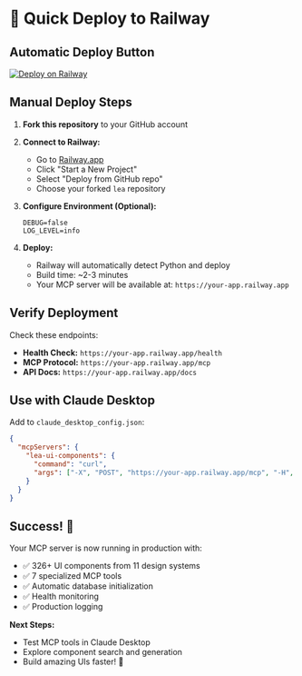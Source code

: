 # 🚀 Quick Deploy to Railway

## Automatic Deploy Button
[![Deploy on Railway](https://railway.app/button.svg)](https://railway.app/template/lea-mcp-server)

## Manual Deploy Steps

1. **Fork this repository** to your GitHub account

2. **Connect to Railway:**
   - Go to [Railway.app](https://railway.app)
   - Click "Start a New Project"
   - Select "Deploy from GitHub repo"
   - Choose your forked `lea` repository

3. **Configure Environment (Optional):**
   ```
   DEBUG=false
   LOG_LEVEL=info
   ```

4. **Deploy:**
   - Railway will automatically detect Python and deploy
   - Build time: ~2-3 minutes
   - Your MCP server will be available at: `https://your-app.railway.app`

## Verify Deployment

Check these endpoints:
- **Health Check:** `https://your-app.railway.app/health`
- **MCP Protocol:** `https://your-app.railway.app/mcp`
- **API Docs:** `https://your-app.railway.app/docs`

## Use with Claude Desktop

Add to `claude_desktop_config.json`:
```json
{
  "mcpServers": {
    "lea-ui-components": {
      "command": "curl",
      "args": ["-X", "POST", "https://your-app.railway.app/mcp", "-H", "Content-Type: application/json"]
    }
  }
}
```

## Success! 🎯

Your MCP server is now running in production with:
- ✅ 326+ UI components from 11 design systems
- ✅ 7 specialized MCP tools
- ✅ Automatic database initialization
- ✅ Health monitoring
- ✅ Production logging

**Next Steps:**
- Test MCP tools in Claude Desktop
- Explore component search and generation
- Build amazing UIs faster! 🎨